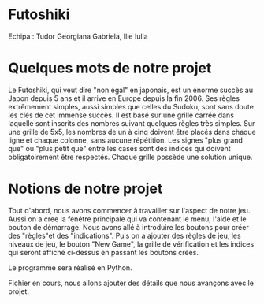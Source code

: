 
# Futoshiki

Echipa : Tudor Georgiana Gabriela, Ilie Iulia

# Quelques mots de notre projet

 Le Futoshiki, qui veut dire "non égal" en japonais, est un énorme succès au Japon depuis 5 ans et il arrive en Europe depuis la fin 2006. Ses règles extrêmement simples, aussi simples que celles du Sudoku, sont sans doute les clés de cet immense succès.
 Il est basé sur une grille carrée dans laquelle sont inscrits des nombres suivant quelques règles très simples. Sur une grille de 5x5, les nombres de un à cinq doivent être placés dans chaque ligne et chaque colonne, sans aucune répétition. Les signes "plus grand que" ou "plus petit que" entre les cases sont des indices qui doivent obligatoirement être respectés. Chaque grille possède une solution unique.
 
 # Notions de notre projet
 
 Tout d'abord, nous avons commencer à travailler sur l'aspect de notre jeu. Aussi on a cree la fenêtre principale qui va contenant le menu, l'aide et le bouton de démarrage.
 Nous avons allé à introduire les boutons pour créer des "règles"et des "indications". Puis on a ajouter des règles de jeu, les niveaux de jeu, le bouton "New Game", la grille de vérification et les indices qui seront affiché ci-dessus en passant les boutons créés.
 
 Le programme sera réalisé en Python.

 Fichier en cours, nous allons ajouter des détails que nous avançons avec le projet.
 
